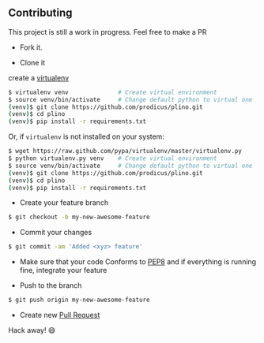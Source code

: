 ## Contributing

This project is still a work in progress. Feel free to make a PR

- Fork it.

- Clone it 

create a [virtualenv](http://pypi.python.org/pypi/virtualenv)

```bash
$ virtualenv venv              # Create virtual environment
$ source venv/bin/activate     # Change default python to virtual one
(venv)$ git clone https://github.com/prodicus/plino.git
(venv)$ cd plino 
(venv)$ pip install -r requirements.txt
```

Or, if `virtualenv` is not installed on your system:

```bash
$ wget https://raw.github.com/pypa/virtualenv/master/virtualenv.py
$ python virtualenv.py venv    # Create virtual environment
$ source venv/bin/activate     # Change default python to virtual one
(venv)$ git clone https://github.com/prodicus/plino.git
(venv)$ cd plino
(venv)$ pip install -r requirements.txt
```

-  Create your feature branch 

```bash
$ git checkout -b my-new-awesome-feature
```

-  Commit your changes 

```bash
$ git commit -am 'Added <xyz> feature'
```

-  Make sure that your code Conforms to [PEP8](https://www.python.org/dev/peps/pep-0008/) and if everything is running fine, integrate your feature 

-  Push to the branch 

```bash
$ git push origin my-new-awesome-feature
```

- Create new [Pull Request](https://github.com/prodicus/plino/pull/new/master)

Hack away! :smile: